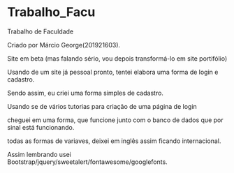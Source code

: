 # Trabalho_Facu
 Trabalho de Faculdade

Criado por Márcio George(201921603). 

Site em beta (mas falando sério, vou depois transformá-lo em site portifólio) 

Usando de um site já pessoal pronto, tentei elabora uma forma de login e cadastro. 

Sendo assim, eu criei uma forma simples de cadastro. 

Usando se de vários tutorias para criação de uma página de login 

cheguei em uma forma, que funcione junto com o banco de dados que por sinal está funcionando. 

todas as formas de variaves, deixei em inglês assim ficando internacional. 

Assim lembrando usei Bootstrap/jquery/sweetalert/fontawesome/googlefonts.
